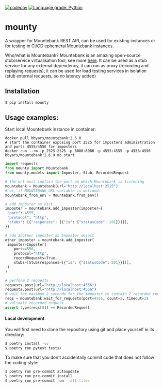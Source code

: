 [![codecov](https://codecov.io/gh/vicusbass/mounty/branch/main/graph/badge.svg?token=7Y76GKTW5L)](https://codecov.io/gh/vicusbass/mounty)
[![Language grade: Python](https://img.shields.io/lgtm/grade/python/g/vicusbass/mounty.svg?logo=lgtm&logoWidth=18)](https://lgtm.com/projects/g/vicusbass/mounty/context:python)
# mounty

A wrapper for Mountebank REST API, can be used for existing instances or for testing in CI/CD ephemeral Mountebank instances.

Who/what is Mountebank? Mountebank is an amazing open-source stub/service virtualisation tool, see more [here](http://www.mbtest.org/).
It can be used as a stub service for any external dependency, it can run as proxy (recording and replaying requests), it can be used for load testing services in isolation (stub external requests, so no latency added)


## Installation

```bash
$ pip install mounty
```

## Usage examples:

Start local Mountebank instance in container:

```shell
docker pull bbyars/mountebank:2.6.0
# start the container exposing port 2525 for imposters administration and ports 4555/4556 for imposters
docker run --rm -p 2525:2525 -p 8080:8080 -p 4555:4555 -p 4556:4556 bbyars/mountebank:2.6.0 mb start
```

```python
import requests
from mounty import Mountebank
from mounty.models import Imposter, Stub, RecordedRequest

# the url must contain the port on which Mountebank is listening
mountebank = Mountebank(url="http://localhost:2525")
# or, if MOUNTEBANK_URL variable is defined:
mountebank_from_env = Mountebank.from_env()

# add imposter as dict
imposter = mountebank.add_imposter(imposter={
 "port": 4555,
 "protocol": "http",
 "stubs": [{"responses": [{"is": {"statusCode": 201}}]}],
})

# add another imposter as Imposter object
other_imposter = mountebank.add_imposter(
 imposter=Imposter(
    port=4556,
    protocol="http",
    recordRequests=True,
    stubs=[Stub(responses=[{"is": {"statusCode": 201}}])],
 )
)

# perform 2 requests
requests.post(url="http://localhost:4556")
requests.post(url="http://localhost:4556")
# wait for maximum 2 seconds for the imposter to contain 2 recorded requests
reqs = mountebank.wait_for_requests(port=4556, count=2, timeout=2)
# validate recorded request
assert type(reqs[0]) == RecordedRequest
```

#### Local development

You will first need to clone the repository using git and place yourself in its directory:

```bash
$ poetry install -vv
$ poetry run pytest tests/
```

To make sure that you don't accidentally commit code that does not follow the coding style:

```bash
$ poetry run pre-commit autoupdate
$ poetry run pre-commit install
$ poetry run pre-commit run --all-files
```
